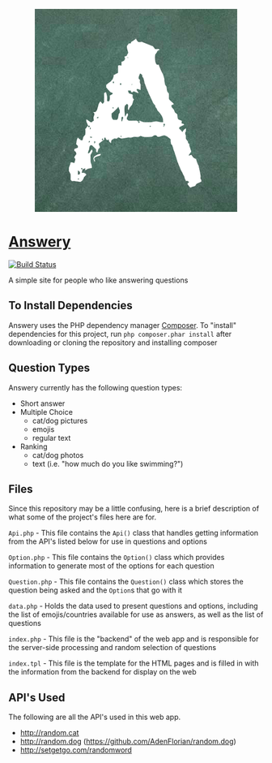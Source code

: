 <p align="center">
    <img src="answery-logo.png">
</p>

# [Answery](https://answery.herokuapp.com)
[![Build Status](https://travis-ci.org/DeveloperACE/Answery.svg?branch=master)](https://travis-ci.org/DeveloperACE/Answery)

A simple site for people who like answering questions

## To Install Dependencies
Answery uses the PHP dependency manager [Composer](https://getcomposer.org). To "install" dependencies for this project, run `php composer.phar install` after downloading or cloning the repository and installing composer

## Question Types
Answery currently has the following question types:

 - Short answer
 - Multiple Choice
   - cat/dog pictures
   - emojis
   - regular text
 - Ranking
   - cat/dog photos
   - text (i.e. "how much do you like swimming?")


## Files
Since this repository may be a little confusing, here is a brief description of what some of the project's files here are for.

`Api.php` - This file contains the `Api()` class that handles getting information from the API's listed below for use in questions and options

`Option.php` - This file contains the `Option()` class which provides information to generate most of the options for each question

`Question.php` - This file contains the `Question()` class which stores the question being asked and the `Option`s that go with it

`data.php` - Holds the data used to present questions and options, including the list of emojis/countries available for use as answers, as well as the list of questions

`index.php` - This file is the "backend" of the web app and is responsible for the server-side processing and random selection of questions

`index.tpl` - This file is the template for the HTML pages and is filled in with the information from the backend for display on the web


## API's Used
The following are all the API's used in this web app.
- http://random.cat
- http://random.dog (https://github.com/AdenFlorian/random.dog)
- http://setgetgo.com/randomword
